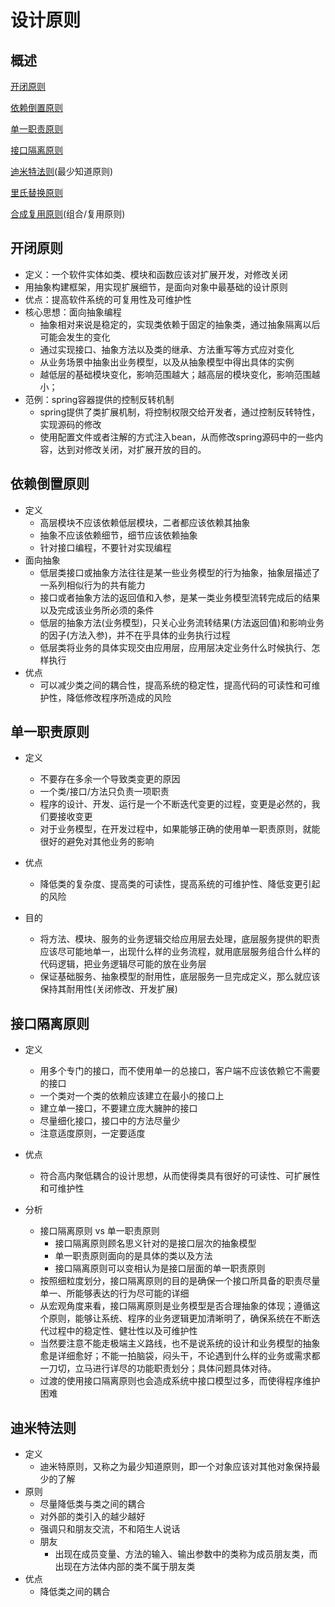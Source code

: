 # 设计原则

## 概述

<a href="#open-closed">开闭原则</a>

<a href="#dependency-inversion">依赖倒置原则</a>

<a href="#single-responsibility">单一职责原则</a>

<a href="#interface-segregation">接口隔离原则</a>

<a href="law-of-demeter">迪米特法则</a>(最少知道原则)

<a href="#liskov-substitution">里氏替换原则</a>

<a href="">合成复用原则</a>(组合/复用原则)



## <a name="open-closed">开闭原则</a>

* 定义：一个软件实体如类、模块和函数应该对扩展开发，对修改关闭
* 用抽象构建框架，用实现扩展细节，是面向对象中最基础的设计原则
* 优点：提高软件系统的可复用性及可维护性
* 核心思想：面向抽象编程
  * 抽象相对来说是稳定的，实现类依赖于固定的抽象类，通过抽象隔离以后可能会发生的变化
  * 通过实现接口、抽象方法以及类的继承、方法重写等方式应对变化
  * 从业务场景中抽象出业务模型，以及从抽象模型中得出具体的实例
  * 越低层的基础模块变化，影响范围越大；越高层的模块变化，影响范围越小；
* 范例：spring容器提供的控制反转机制
  * spring提供了类扩展机制，将控制权限交给开发者，通过控制反转特性，实现源码的修改
  * 使用配置文件或者注解的方式注入bean，从而修改spring源码中的一些内容，达到对修改关闭，对扩展开放的目的。



## <a name="dependency-inversion">依赖倒置原则</a>

* 定义
  * 高层模块不应该依赖低层模块，二者都应该依赖其抽象
  * 抽象不应该依赖细节，细节应该依赖抽象
  * 针对接口编程，不要针对实现编程
* 面向抽象
  * 低层类接口或抽象方法往往是某一些业务模型的行为抽象，抽象层描述了一系列相似行为的共有能力
  * 接口或者抽象方法的返回值和入参，是某一类业务模型流转完成后的结果以及完成该业务所必须的条件
  * 低层的抽象方法(业务模型)，只关心业务流转结果(方法返回值)和影响业务的因子(方法入参)，并不在乎具体的业务执行过程
  * 低层类将业务的具体实现交由应用层，应用层决定业务什么时候执行、怎样执行
* 优点
  * 可以减少类之间的耦合性，提高系统的稳定性，提高代码的可读性和可维护性，降低修改程序所造成的风险



## <a name="single-responsibility">单一职责原则</a>

* 定义
  * 不要存在多余一个导致类变更的原因
  * 一个类/接口/方法只负责一项职责
  * 程序的设计、开发、运行是一个不断迭代变更的过程，变更是必然的，我们要接收变更
  * 对于业务模型，在开发过程中，如果能够正确的使用单一职责原则，就能很好的避免对其他业务的影响
* 优点
  * 降低类的复杂度、提高类的可读性，提高系统的可维护性、降低变更引起的风险

* 目的
  * 将方法、模块、服务的业务逻辑交给应用层去处理，底层服务提供的职责应该尽可能地单一，出现什么样的业务流程，就用底层服务组合什么样的代码逻辑，把业务逻辑尽可能的放在业务层
  * 保证基础服务、抽象模型的耐用性，底层服务一旦完成定义，那么就应该保持其耐用性(关闭修改、开发扩展)

## <a name="interface-segregation">接口隔离原则</a>

* 定义
  * 用多个专门的接口，而不使用单一的总接口，客户端不应该依赖它不需要的接口
  * 一个类对一个类的依赖应该建立在最小的接口上
  * 建立单一接口，不要建立庞大臃肿的接口
  * 尽量细化接口，接口中的方法尽量少
  * 注意适度原则，一定要适度
* 优点
  * 符合高内聚低耦合的设计思想，从而使得类具有很好的可读性、可扩展性和可维护性

* 分析
  * 接口隔离原则 vs 单一职责原则
    * 接口隔离原则顾名思义针对的是接口层次的抽象模型
    * 单一职责原则面向的是具体的类以及方法
    * 接口隔离原则可以变相认为是接口层面的单一职责原则
  * 按照细粒度划分，接口隔离原则的目的是确保一个接口所具备的职责尽量单一、所能够表达的行为尽可能的详细
  * 从宏观角度来看，接口隔离原则是业务模型是否合理抽象的体现；遵循这个原则，能够让系统、程序的业务逻辑更加清晰明了，确保系统在不断迭代过程中的稳定性、健壮性以及可维护性
  * 当然要注意不能走极端主义路线，也不是说系统的设计和业务模型的抽象愈是详细愈好；不能一拍脑袋，闷头干，不论遇到什么样的业务或需求都一刀切，立马进行详尽的功能职责划分；具体问题具体对待。
  * 过渡的使用接口隔离原则也会造成系统中接口模型过多，而使得程序维护困难

## <a name="law-of-demeter">迪米特法则</a>

* 定义
  * 迪米特原则，又称之为最少知道原则，即一个对象应该对其他对象保持最少的了解
* 原则
  * 尽量降低类与类之间的耦合
  * 对外部的类引入的越少越好
  * 强调只和朋友交流，不和陌生人说话
  * 朋友
    * 出现在成员变量、方法的输入、输出参数中的类称为成员朋友类，而出现在方法体内部的类不属于朋友类
* 优点
  * 降低类之间的耦合













